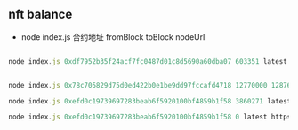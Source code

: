 

## nft balance

- node index.js 合约地址 fromBlock toBlock nodeUrl

```javascript

node index.js 0xdf7952b35f24acf7fc0487d01c8d5690a60dba07 603351 latest https://bsc-dataseed3.defibit.io

```

```javascript

node index.js 0x78c705829d75d0ed422b0e1be9dd97fccafd4718 12770000 12876448 https://mainnet.infura.io/v3/9aa3d95b3bc440fa88ea12eaa4456161
```

```javascript
node index.js 0xefd0c19739697283beab6f5920100bf4859b1f58 3860271 latest https://http-mainnet-node.huobichain.com
```

```javascript
node index.js 0xefd0c19739697283beab6f5920100bf4859b1f58 0 latest https://http-mainnet.hoosmartchain.com
```
